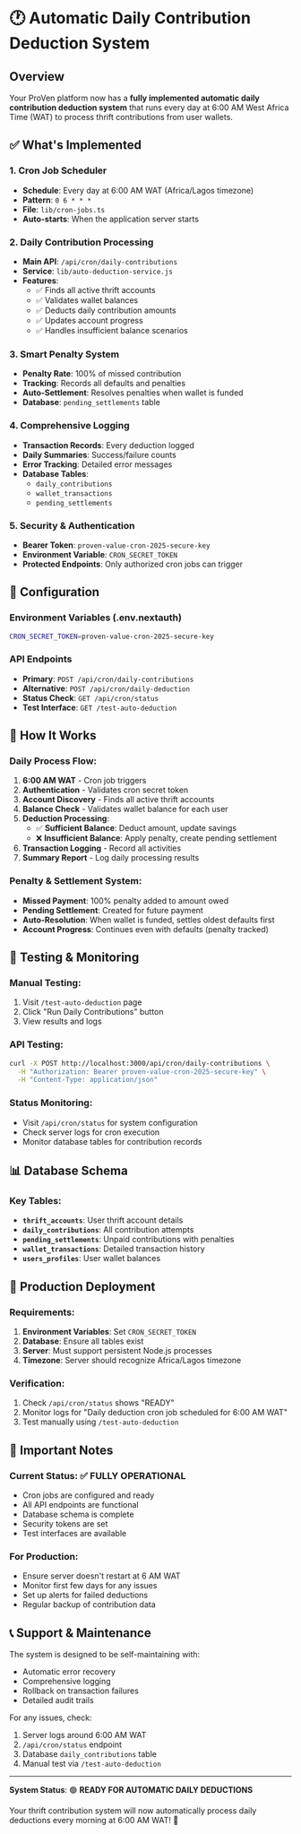 # 🕐 Automatic Daily Contribution Deduction System

## Overview
Your ProVen platform now has a **fully implemented automatic daily contribution deduction system** that runs every day at 6:00 AM West Africa Time (WAT) to process thrift contributions from user wallets.

## ✅ What's Implemented

### 1. **Cron Job Scheduler**
- **Schedule**: Every day at 6:00 AM WAT (Africa/Lagos timezone)
- **Pattern**: `0 6 * * *`
- **File**: `lib/cron-jobs.ts`
- **Auto-starts**: When the application server starts

### 2. **Daily Contribution Processing**
- **Main API**: `/api/cron/daily-contributions`
- **Service**: `lib/auto-deduction-service.js`
- **Features**:
  - ✅ Finds all active thrift accounts
  - ✅ Validates wallet balances
  - ✅ Deducts daily contribution amounts
  - ✅ Updates account progress
  - ✅ Handles insufficient balance scenarios

### 3. **Smart Penalty System**
- **Penalty Rate**: 100% of missed contribution
- **Tracking**: Records all defaults and penalties
- **Auto-Settlement**: Resolves penalties when wallet is funded
- **Database**: `pending_settlements` table

### 4. **Comprehensive Logging**
- **Transaction Records**: Every deduction logged
- **Daily Summaries**: Success/failure counts
- **Error Tracking**: Detailed error messages
- **Database Tables**: 
  - `daily_contributions`
  - `wallet_transactions`
  - `pending_settlements`

### 5. **Security & Authentication**
- **Bearer Token**: `proven-value-cron-2025-secure-key`
- **Environment Variable**: `CRON_SECRET_TOKEN`
- **Protected Endpoints**: Only authorized cron jobs can trigger

## 🔧 Configuration

### Environment Variables (.env.nextauth)
```bash
CRON_SECRET_TOKEN=proven-value-cron-2025-secure-key
```

### API Endpoints
- **Primary**: `POST /api/cron/daily-contributions`
- **Alternative**: `POST /api/cron/daily-deduction`
- **Status Check**: `GET /api/cron/status`
- **Test Interface**: `GET /test-auto-deduction`

## 🚀 How It Works

### Daily Process Flow:
1. **6:00 AM WAT** - Cron job triggers
2. **Authentication** - Validates cron secret token
3. **Account Discovery** - Finds all active thrift accounts
4. **Balance Check** - Validates wallet balance for each user
5. **Deduction Processing**:
   - ✅ **Sufficient Balance**: Deduct amount, update savings
   - ❌ **Insufficient Balance**: Apply penalty, create pending settlement
6. **Transaction Logging** - Record all activities
7. **Summary Report** - Log daily processing results

### Penalty & Settlement System:
- **Missed Payment**: 100% penalty added to amount owed
- **Pending Settlement**: Created for future payment
- **Auto-Resolution**: When wallet is funded, settles oldest defaults first
- **Account Progress**: Continues even with defaults (penalty tracked)

## 🧪 Testing & Monitoring

### Manual Testing:
1. Visit `/test-auto-deduction` page
2. Click "Run Daily Contributions" button
3. View results and logs

### API Testing:
```bash
curl -X POST http://localhost:3000/api/cron/daily-contributions \
  -H "Authorization: Bearer proven-value-cron-2025-secure-key" \
  -H "Content-Type: application/json"
```

### Status Monitoring:
- Visit `/api/cron/status` for system configuration
- Check server logs for cron execution
- Monitor database tables for contribution records

## 📊 Database Schema

### Key Tables:
- **`thrift_accounts`**: User thrift account details
- **`daily_contributions`**: All contribution attempts
- **`pending_settlements`**: Unpaid contributions with penalties
- **`wallet_transactions`**: Detailed transaction history
- **`users_profiles`**: User wallet balances

## 🔄 Production Deployment

### Requirements:
1. **Environment Variables**: Set `CRON_SECRET_TOKEN`
2. **Database**: Ensure all tables exist
3. **Server**: Must support persistent Node.js processes
4. **Timezone**: Server should recognize Africa/Lagos timezone

### Verification:
1. Check `/api/cron/status` shows "READY"
2. Monitor logs for "Daily deduction cron job scheduled for 6:00 AM WAT"
3. Test manually using `/test-auto-deduction`

## 🚨 Important Notes

### Current Status: ✅ **FULLY OPERATIONAL**
- Cron jobs are configured and ready
- All API endpoints are functional
- Database schema is complete
- Security tokens are set
- Test interfaces are available

### For Production:
- Ensure server doesn't restart at 6 AM WAT
- Monitor first few days for any issues
- Set up alerts for failed deductions
- Regular backup of contribution data

## 📞 Support & Maintenance

The system is designed to be self-maintaining with:
- Automatic error recovery
- Comprehensive logging
- Rollback on transaction failures
- Detailed audit trails

For any issues, check:
1. Server logs around 6:00 AM WAT
2. `/api/cron/status` endpoint
3. Database `daily_contributions` table
4. Manual test via `/test-auto-deduction`

---

**System Status**: 🟢 **READY FOR AUTOMATIC DAILY DEDUCTIONS**

Your thrift contribution system will now automatically process daily deductions every morning at 6:00 AM WAT! 🎉
